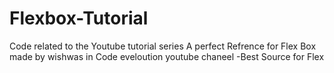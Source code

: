 # Flexbox-Tutorial
Code related to the Youtube tutorial series
A perfect Refrence for Flex Box made by wishwas in Code eveloution youtube chaneel
-Best Source for Flex
